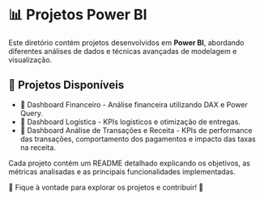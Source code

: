 # 📊 Projetos Power BI

Este diretório contém projetos desenvolvidos em **Power BI**, abordando diferentes análises de dados e técnicas avançadas de modelagem e visualização.

## 📂 Projetos Disponíveis

- 🔹 Dashboard Financeiro - Análise financeira utilizando DAX e Power Query.
- 🔹 Dashboard Logística - KPIs logísticos e otimização de entregas.
- 🔹 Dashboard Análise de Transações e Receita - KPIs de performance das transações, comportamento dos pagamentos e impacto das taxas na receita.

Cada projeto contém um README detalhado explicando os objetivos, as métricas analisadas e as principais funcionalidades implementadas.

📢 Fique à vontade para explorar os projetos e contribuir! 🚀


